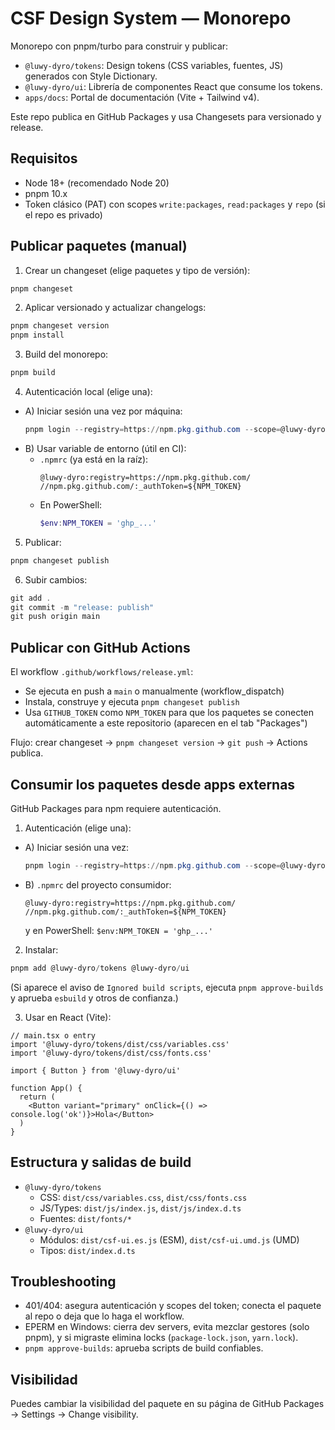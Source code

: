# CSF Design System — Monorepo

Monorepo con pnpm/turbo para construir y publicar:
- `@luwy-dyro/tokens`: Design tokens (CSS variables, fuentes, JS) generados con Style Dictionary.
- `@luwy-dyro/ui`: Librería de componentes React que consume los tokens.
- `apps/docs`: Portal de documentación (Vite + Tailwind v4).

Este repo publica en GitHub Packages y usa Changesets para versionado y release.

## Requisitos
- Node 18+ (recomendado Node 20)
- pnpm 10.x
- Token clásico (PAT) con scopes `write:packages`, `read:packages` y `repo` (si el repo es privado)

## Publicar paquetes (manual)
1) Crear un changeset (elige paquetes y tipo de versión):
```powershell
pnpm changeset
```
2) Aplicar versionado y actualizar changelogs:
```powershell
pnpm changeset version
pnpm install
```
3) Build del monorepo:
```powershell
pnpm build
```
4) Autenticación local (elige una):
- A) Iniciar sesión una vez por máquina:
  ```powershell
  pnpm login --registry=https://npm.pkg.github.com --scope=@luwy-dyro
  ```
- B) Usar variable de entorno (útil en CI):
  - `.npmrc` (ya está en la raíz):
    ```
    @luwy-dyro:registry=https://npm.pkg.github.com/
    //npm.pkg.github.com/:_authToken=${NPM_TOKEN}
    ```
  - En PowerShell:
    ```powershell
    $env:NPM_TOKEN = 'ghp_...'
    ```
5) Publicar:
```powershell
pnpm changeset publish
```
6) Subir cambios:
```powershell
git add .
git commit -m "release: publish"
git push origin main
```

## Publicar con GitHub Actions
El workflow `.github/workflows/release.yml`:
- Se ejecuta en push a `main` o manualmente (workflow_dispatch)
- Instala, construye y ejecuta `pnpm changeset publish`
- Usa `GITHUB_TOKEN` como `NPM_TOKEN` para que los paquetes se conecten automáticamente a este repositorio (aparecen en el tab "Packages")

Flujo: crear changeset → `pnpm changeset version` → `git push` → Actions publica.

## Consumir los paquetes desde apps externas
GitHub Packages para npm requiere autenticación.

1) Autenticación (elige una):
- A) Iniciar sesión una vez:
  ```powershell
  pnpm login --registry=https://npm.pkg.github.com --scope=@luwy-dyro
  ```
- B) `.npmrc` del proyecto consumidor:
  ```
  @luwy-dyro:registry=https://npm.pkg.github.com/
  //npm.pkg.github.com/:_authToken=${NPM_TOKEN}
  ```
  y en PowerShell: `$env:NPM_TOKEN = 'ghp_...'`

2) Instalar:
```powershell
pnpm add @luwy-dyro/tokens @luwy-dyro/ui
```
(Si aparece el aviso de `Ignored build scripts`, ejecuta `pnpm approve-builds` y aprueba `esbuild` y otros de confianza.)

3) Usar en React (Vite):
```tsx
// main.tsx o entry
import '@luwy-dyro/tokens/dist/css/variables.css'
import '@luwy-dyro/tokens/dist/css/fonts.css'

import { Button } from '@luwy-dyro/ui'

function App() {
  return (
    <Button variant="primary" onClick={() => console.log('ok')}>Hola</Button>
  )
}
```

## Estructura y salidas de build
- `@luwy-dyro/tokens`
  - CSS: `dist/css/variables.css`, `dist/css/fonts.css`
  - JS/Types: `dist/js/index.js`, `dist/js/index.d.ts`
  - Fuentes: `dist/fonts/*`
- `@luwy-dyro/ui`
  - Módulos: `dist/csf-ui.es.js` (ESM), `dist/csf-ui.umd.js` (UMD)
  - Tipos: `dist/index.d.ts`

## Troubleshooting
- 401/404: asegura autenticación y scopes del token; conecta el paquete al repo o deja que lo haga el workflow.
- EPERM en Windows: cierra dev servers, evita mezclar gestores (solo pnpm), y si migraste elimina locks (`package-lock.json`, `yarn.lock`).
- `pnpm approve-builds`: aprueba scripts de build confiables.

## Visibilidad
Puedes cambiar la visibilidad del paquete en su página de GitHub Packages → Settings → Change visibility.

